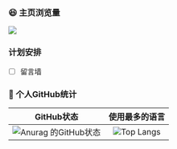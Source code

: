 ### 😆 主页浏览量

![](https://count.getloli.com/get/@halo233.github.readme)

### 计划安排
- [ ] 留言墙



### 🥳 个人GitHub统计

|                          GitHub状态                          |                        使用最多的语言                        |
| :----------------------------------------------------------: | :----------------------------------------------------------: |
| ![Anurag 的GitHub状态](https://github-readme-stats.vercel.app/api?username=halo233&show_icons=true&theme=synthwave) | ![Top Langs](https://github-readme-stats.vercel.app/api/top-langs/?username=halo233&&hide=tsql) |

<br/>
